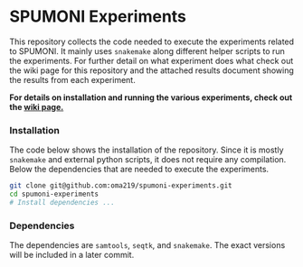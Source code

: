 # SPUMONI Experiments

This repository collects the code needed to execute the experiments related to SPUMONI. It mainly uses `snakemake` along different helper scripts to run the experiments. For further detail on what experiment does what check out the wiki page for this repository and the attached results document showing the results from each experiment.

**For details on installation and running the various experiments, check out the [wiki page.](https://github.com/oma219/spumoni-experiments/wiki)**

### Installation

The code below shows the installation of the repository. Since it is mostly `snakemake` and external python scripts, it does not require any compilation. Below the dependencies that are needed to execute the experiments.

```sh
git clone git@github.com:oma219/spumoni-experiments.git
cd spumoni-experiments
# Install dependencies ...
```

### Dependencies
The dependencies are `samtools`, `seqtk`, and `snakemake`. The exact versions will be included in a later commit.



